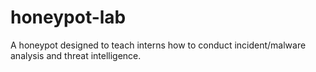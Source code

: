 # honeypot-lab
A honeypot designed to teach interns how to conduct incident/malware analysis and threat intelligence.
